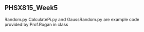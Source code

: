## PHSX815_Week5

Random.py
CalculatePi.py and GaussRandom.py are example code provided by Prof.Rogan in class
